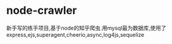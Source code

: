 # node-crawler
新手写的练手项目,基于node的知乎爬虫.用mysql最为数据库,使用了express,ejs,superagent,cheerio,async,log4js,sequelize
